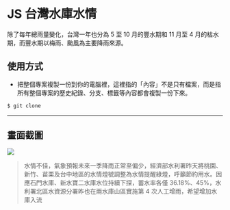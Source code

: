 # JS 台灣水庫水情

除了每年總雨量變化，台灣一年也分為 5 至 10 月的豐水期和 11 月至 4 月的枯水期，而豐水期以梅雨、颱風為主要降雨來源。

## 使用方式
- 把整個專案複製一份到你的電腦裡，這裡指的「內容」不是只有檔案，而是指所有整個專案的歷史紀錄、分支、標籤等內容都會複製一份下來。
```sh
$ git clone
```

----

## 畫面截圖
![](https://i.imgur.com/rMc9TYb.png)
> 水情不佳，氣象預報未來一季降雨正常至偏少，經濟部水利署昨天將桃園、新竹、苗栗及台中地區的水情燈號調整為水情提醒綠燈，呼籲節約用水。因應石門水庫、新水寶二水庫水位持續下探，蓄水率各僅 36.18%、45%，水利署北區水資源分署昨也在兩水庫山區實施第 4 次人工增雨，希望增加水庫入流
